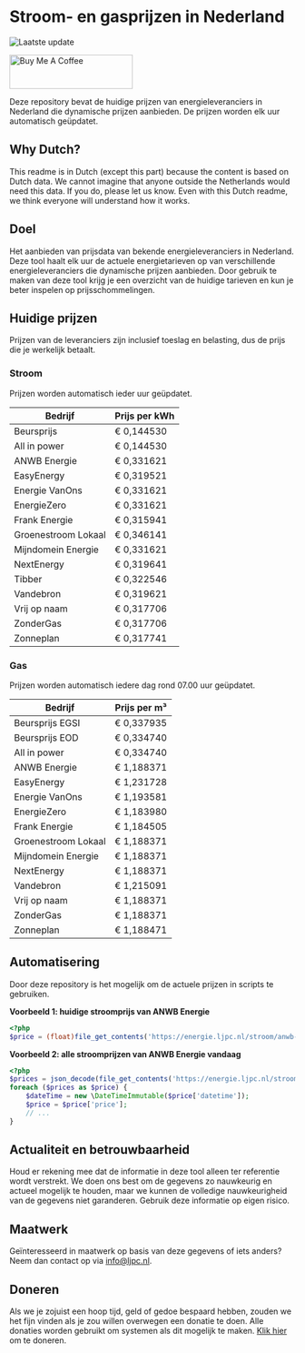# Stroom- en gasprijzen in Nederland

![Laatste update](https://img.shields.io/badge/laatste%20update-2025--04--23%2020%3A00%20CET-brightgreen)

<a href="https://www.buymeacoffee.com/Lars-" target="_blank"><img src="https://cdn.buymeacoffee.com/buttons/v2/default-orange.png" alt="Buy Me A Coffee" height="60" style="height: 60px !important;width: 217px !important;" ></a>

Deze repository bevat de huidige prijzen van energieleveranciers in Nederland die dynamische prijzen aanbieden. De prijzen worden elk uur automatisch geüpdatet.

## Why Dutch?

This readme is in Dutch (except this part) because the content is based on Dutch data. We cannot imagine that anyone outside the Netherlands would need this data. If you do, please let us know. Even with this Dutch readme, we think
everyone will understand how it works.

## Doel

Het aanbieden van prijsdata van bekende energieleveranciers in Nederland. Deze tool haalt elk uur de actuele energietarieven op van verschillende energieleveranciers die dynamische prijzen aanbieden. Door gebruik te maken van deze tool
krijg je een overzicht van de huidige tarieven en kun je beter inspelen op prijsschommelingen.

## Huidige prijzen

Prijzen van de leveranciers zijn inclusief toeslag en belasting, dus de prijs die je werkelijk betaalt.

### Stroom

Prijzen worden automatisch ieder uur geüpdatet.

 Bedrijf | Prijs per kWh 
---------|---------------
Beursprijs | € 0,144530
All in power | € 0,144530
ANWB Energie | € 0,331621
EasyEnergy | € 0,319521
Energie VanOns | € 0,331621
EnergieZero | € 0,331621
Frank Energie | € 0,315941
Groenestroom Lokaal | € 0,346141
Mijndomein Energie | € 0,331621
NextEnergy | € 0,319641
Tibber | € 0,322546
Vandebron | € 0,319621
Vrij op naam | € 0,317706
ZonderGas | € 0,317706
Zonneplan | € 0,317741


### Gas

Prijzen worden automatisch iedere dag rond 07.00 uur geüpdatet.

 Bedrijf | Prijs per m³ 
---------|--------------
Beursprijs EGSI | € 0,337935
Beursprijs EOD | € 0,334740
All in power | € 0,334740
ANWB Energie | € 1,188371
EasyEnergy | € 1,231728
Energie VanOns | € 1,193581
EnergieZero | € 1,183980
Frank Energie | € 1,184505
Groenestroom Lokaal | € 1,188371
Mijndomein Energie | € 1,188371
NextEnergy | € 1,188371
Vandebron | € 1,215091
Vrij op naam | € 1,188371
ZonderGas | € 1,188371
Zonneplan | € 1,188471


## Automatisering

Door deze repository is het mogelijk om de actuele prijzen in scripts te gebruiken.

**Voorbeeld 1: huidige stroomprijs van ANWB Energie**

```php
<?php
$price = (float)file_get_contents('https://energie.ljpc.nl/stroom/anwb-energie-nu.txt');

```

**Voorbeeld 2: alle stroomprijzen van ANWB Energie vandaag**

```php
<?php
$prices = json_decode(file_get_contents('https://energie.ljpc.nl/stroom/all-in-power-vandaag.json'),true);
foreach ($prices as $price) {
    $dateTime = new \DateTimeImmutable($price['datetime']);
    $price = $price['price'];
    // ...
}
```

## Actualiteit en betrouwbaarheid

Houd er rekening mee dat de informatie in deze tool alleen ter referentie wordt verstrekt. We doen ons best om de gegevens zo nauwkeurig en actueel mogelijk te houden, maar we kunnen de volledige nauwkeurigheid van de gegevens niet
garanderen. Gebruik deze informatie op eigen risico.

## Maatwerk

Geïnteresseerd in maatwerk op basis van deze gegevens of iets anders? Neem dan contact op
via [info@ljpc.nl](mailto:info@ljpc.nl?subject=Energie%20prijzen).

## Doneren

Als we je zojuist een hoop tijd, geld of gedoe bespaard hebben, zouden we het fijn vinden als je zou willen overwegen een
donatie te doen. Alle donaties worden gebruikt om systemen als dit mogelijk te
maken. [Klik hier](https://www.buymeacoffee.com/Lars-) om te doneren.
